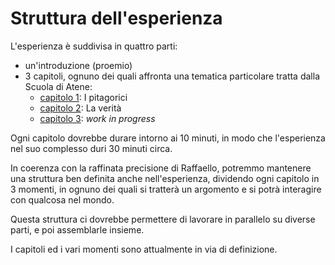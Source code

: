 # Struttura dell'esperienza

L'esperienza è suddivisa in quattro parti:

- un'introduzione (proemio)
- 3 capitoli, ognuno dei quali affronta una tematica particolare tratta dalla Scuola di Atene:
  - [capitolo 1](./capitolo-1.md): I pitagorici
  - [capitolo 2](./capitolo-2.md): La verità
  - [capitolo 3](./capitolo-3.md): _work in progress_

Ogni capitolo dovrebbe durare intorno ai 10 minuti, in modo che l'esperienza nel suo complesso duri 30 minuti circa.

In coerenza con la raffinata precisione di Raffaello, potremmo mantenere una struttura ben definita anche nell'esperienza,
dividendo ogni capitolo in 3 momenti, in ognuno dei quali si tratterà un argomento e si potrà interagire con qualcosa nel mondo.

Questa struttura ci dovrebbe permettere di lavorare in parallelo su diverse parti, e poi assemblarle insieme.

I capitoli ed i vari momenti sono attualmente in via di definizione.

